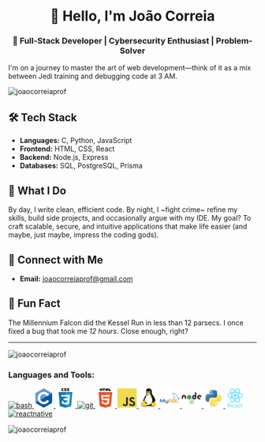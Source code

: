 <h1 align="center">👋 Hello, I'm João Correia</h1>

<h3 align="center">🚀 Full-Stack Developer | Cybersecurity Enthusiast | Problem-Solver</h3>

I'm on a journey to master the art of web development—think of it as a mix between Jedi training and debugging code at 3 AM.

<p align="left"> <img src="https://komarev.com/ghpvc/?username=joaocorreiaprof&label=Profile%20views&color=0e75b6&style=flat" alt="joaocorreiaprof" /> </p>

## 🛠️ Tech Stack  
- **Languages:** C, Python, JavaScript  
- **Frontend:** HTML, CSS, React  
- **Backend:** Node.js, Express  
- **Databases:** SQL, PostgreSQL, Prisma  

## 🧠 What I Do  
By day, I write clean, efficient code. By night, I ~fight crime~ refine my skills, build side projects, and occasionally argue with my IDE. My goal? To craft scalable, secure, and intuitive applications that make life easier (and maybe, just maybe, impress the coding gods).  

## 👯️ Connect with Me  
<p align="left">
<a href="https://www.linkedin.com/in/jo%c3%a3o-correia-8b6588237/" target="blank">
</a>
</p>

- **Email:** joaocorreiaprof@gmail.com  

## 🌟 Fun Fact  
The Millennium Falcon did the Kessel Run in less than 12 parsecs. I once fixed a bug that took me *12 hours*. Close enough, right?  

---

<p><img align="center" src="https://github-readme-stats.vercel.app/api/top-langs?username=joaocorreiaprof&show_icons=true&locale=en&layout=compact" alt="joaocorreiaprof" /></p>

<h3 align="left">Languages and Tools:</h3>
<p align="left"> <a href="https://www.gnu.org/software/bash/" target="_blank" rel="noreferrer"> <img src="https://www.vectorlogo.zone/logos/gnu_bash/gnu_bash-icon.svg" alt="bash" width="40" height="40"/> </a> <a href="https://www.cprogramming.com/" target="_blank" rel="noreferrer"> <img src="https://raw.githubusercontent.com/devicons/devicon/master/icons/c/c-original.svg" alt="c" width="40" height="40"/> </a> <a href="https://www.w3schools.com/css/" target="_blank" rel="noreferrer"> <img src="https://raw.githubusercontent.com/devicons/devicon/master/icons/css3/css3-original-wordmark.svg" alt="css3" width="40" height="40"/> </a> <a href="https://git-scm.com/" target="_blank" rel="noreferrer"> <img src="https://www.vectorlogo.zone/logos/git-scm/git-scm-icon.svg" alt="git" width="40" height="40"/> </a> <a href="https://www.w3.org/html/" target="_blank" rel="noreferrer"> <img src="https://raw.githubusercontent.com/devicons/devicon/master/icons/html5/html5-original-wordmark.svg" alt="html5" width="40" height="40"/> </a> <a href="https://developer.mozilla.org/en-US/docs/Web/JavaScript" target="_blank" rel="noreferrer"> <img src="https://raw.githubusercontent.com/devicons/devicon/master/icons/javascript/javascript-original.svg" alt="javascript" width="40" height="40"/> </a> <a href="https://www.linux.org/" target="_blank" rel="noreferrer"> <img src="https://raw.githubusercontent.com/devicons/devicon/master/icons/linux/linux-original.svg" alt="linux" width="40" height="40"/> </a> <a href="https://www.mysql.com/" target="_blank" rel="noreferrer"> <img src="https://raw.githubusercontent.com/devicons/devicon/master/icons/mysql/mysql-original-wordmark.svg" alt="mysql" width="40" height="40"/> </a> <a href="https://nodejs.org" target="_blank" rel="noreferrer"> <img src="https://raw.githubusercontent.com/devicons/devicon/master/icons/nodejs/nodejs-original-wordmark.svg" alt="nodejs" width="40" height="40"/> </a> <a href="https://www.python.org" target="_blank" rel="noreferrer"> <img src="https://raw.githubusercontent.com/devicons/devicon/master/icons/python/python-original.svg" alt="python" width="40" height="40"/> </a> <a href="https://reactjs.org/" target="_blank" rel="noreferrer"> <img src="https://raw.githubusercontent.com/devicons/devicon/master/icons/react/react-original-wordmark.svg" alt="react" width="40" height="40"/> </a> <a href="https://reactnative.dev/" target="_blank" rel="noreferrer"> <img src="https://reactnative.dev/img/header_logo.svg" alt="reactnative" width="40" height="40"/> </a> </p>

<p><img align="center" src="https://github-readme-streak-stats.herokuapp.com/?user=joaocorreiaprof&" alt="joaocorreiaprof" /></p>
